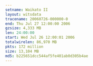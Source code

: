 ```yaml
---
setname: Waikato II
layout: witsdata
tracename: 20060726-000000-0
end: Thu Jul 27 12:00:00 2006
gzsize: 4,333 MB
len: 24:00:00
start: Wed Jul 26 12:00:01 2006
totalwirelen: 86,970 MB
pkts: 172 million
size: 13,104 MB
md5: b225651dcc544af5fe401ab0d305b4ae
---
```

